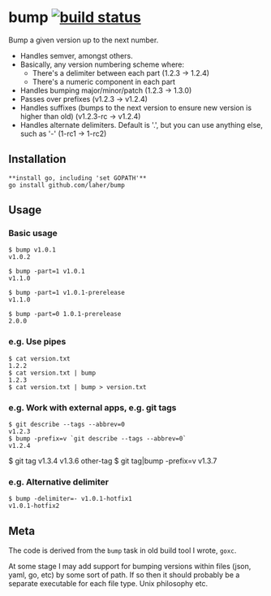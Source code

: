 # bump [![build status](http://img.shields.io/travis/laher/bump.svg)](https://travis-ci.org/laher/bump)

Bump a given version up to the next number.

 * Handles semver, amongst others.
 * Basically, any version numbering scheme where:
   * There's a delimiter between each part (1.2.3 -> 1.2.4)
   * There's a numeric component in each part
 * Handles bumping major/minor/patch (1.2.3 -> 1.3.0)
 * Passes over prefixes (v1.2.3 -> v1.2.4)
 * Handles suffixes (bumps to the next version to ensure new version is higher than old) (v1.2.3-rc -> v1.2.4)
 * Handles alternate delimiters. Default is '.', but you can use anything else, such as '-' (1-rc1 -> 1-rc2)

## Installation

	**install go, including 'set GOPATH'**
	go install github.com/laher/bump

## Usage

### Basic usage

	$ bump v1.0.1
 	v1.0.2

	$ bump -part=1 v1.0.1
 	v1.1.0

	$ bump -part=1 v1.0.1-prerelease
 	v1.1.0

	$ bump -part=0 1.0.1-prerelease
 	2.0.0


### e.g. Use pipes

	$ cat version.txt
	1.2.2
	$ cat version.txt | bump 
	1.2.3
	$ cat version.txt | bump > version.txt

### e.g. Work with external apps, e.g. git tags

	$ git describe --tags --abbrev=0
	v1.2.3
	$ bump -prefix=v `git describe --tags --abbrev=0`
	v1.2.4

  $ git tag
  v1.3.4
  v1.3.6
  other-tag
  $ git tag|bump -prefix=v
  v1.3.7


### e.g. Alternative delimiter
	
	$ bump -delimiter=- v1.0.1-hotfix1
	v1.0.1-hotfix2


## Meta

The code is derived from the `bump` task in old build tool I wrote, `goxc`.

At some stage I may add support for bumping versions within files (json, yaml, go, etc) by some sort of path. If so then it should probably be a separate executable for each file type. Unix philosophy etc.
